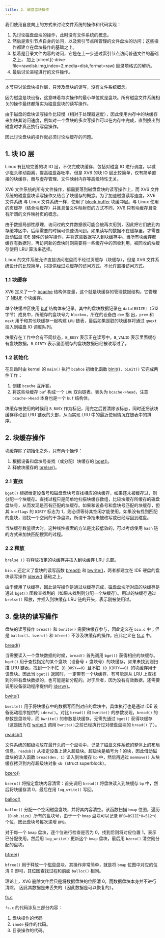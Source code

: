 ```yaml
---
title: 2. 磁盘盘块操作
---
```


我们使用自底向上的方式来讨论文件系统的操作和代码实现：

1. 先讨论磁盘盘块的操作，此时没有文件系统的概念。
2. 然后是索引节点自身的访问，以及索引节点所管理的文件盘块的访问；这些操作都建立在盘块操作的基础之上。
3. 接着是目录文件内容的访问，它是在上一步通过索引节点访问普通文件的基础之上， 加上 [dirent](-drive file=rawdisk.img,index=2,media=disk,format=raw) 目录项格式的解析。
4. 最后讨论进程进行的文件操作。

---

本节只讨论盘块操作层，只涉及盘块的读写，没有文件系统概念。

因为磁盘是块设备，这意味着每次操作的最小单位就是盘块。所有磁盘文件系统相关的操作最终都落实为磁盘盘块的读写操作。 

由于磁盘的盘块读写操作比较慢（相对于处理器速度），因此使用内存中的块缓存来加块其访问速度，例如对一个盘块的多次写操作可以在内存中完成，直到换出到磁盘时才真正执行写盘操作。

因此讨论盘块的操作就必须讨论块缓存的问题。

## 1. 块 IO 层

Linux 有比较完善的块 IO 层，不仅完成块缓存，包括对磁盘 IO 进行调度，以减少磁头移动距离，提高磁盘吞吐率。但是 XV6 的块 IO 层比较简单，仅有简单直接的块缓存，而与虚存管理、文件映射内存等高级特性无关。

XV6 文件系统的所有文件操作，都需要落到磁盘盘块的读写操作上，而 XV6 文件系统的磁盘盘块读写操作又结合了块缓存的概念。为了加速磁盘读写速度，XV6 文件系统 与 Linux 文件系统一样，使用了 [block buffer](https://github.com/professordeng/xv6-expansion/blob/master/buf.h#L1) 块缓冲层。与 Linux 使用的页缓存（结合块缓存）并且具备文件映射页的方式不同，XV6 只有块缓存且没有所谓的文件映射页的概念。

由于数据局部性原理，访问过的文件数据很可能会被再次用到，因此把它们放到内存缓冲区中，后续需要的时候可快速访问到。如果读写的数据不在缓存里，才需要启动磁盘 IDE 硬件的读写操作，并将这些数据写入到块缓存中。当所有块缓存都缓存有数据时，再访问新的盘块时则需要将一些缓存中的回收利用，被回收的块缓存使用 LRU 算法来选择。

Linux 的文件系统允许直接访问磁盘而不经过页缓存（块缓存），但是 XV6 文件系统设计的比较简单，只提供经过块缓存的访问方式，不允许直接访问方式。

### 1.1 块缓存

XV6 定义了一个 [bcache](https://github.com/professordeng/xv6-expansion/blob/master/bio.c#L29) 结构体变量，这个就是块缓存的管理数据结构，它管理了 [NBUF](https://github.com/professordeng/xv6-expansion/blob/master/param.h#L12) 个块缓存。 

单个块缓冲区使用 [buf](https://github.com/professordeng/xv6-expansion/blob/master/buf.h) 结构体来记录。其中的盘块数据记录在 `data[BSIZE]`（512 字节）成员中，所缓存的盘块号为 `blockno`，所在的设备由 `dev` 指 出，`prev` 和 `next` 用于和其他块缓存一起构建 `LRU` 链表，最后如果是脏的块缓存将通过 `qnext` 挂入到磁盘 IO 调度队列。 

块缓存在工作中会有不同状态，`B_BUSY` 表示正在读写中，`B_VALID` 表示里面缓存有盘块数据，`B_DIRTY` 表示里面缓存的盘块数据已经被改写过了。

### 1.2 初始化

在启动时由 kernel 的 `main()` 执行 `bcahce` 初始化函数 [binit()](https://github.com/professordeng/xv6-expansion/blob/master/bio.c#L38)，`binit()` 它完成两件工作：

1. 创建 `bcache` 互斥锁。
2. 将这些块缓存 `buf` 构成一个 `LRU` 双向链表。表头为 `bcache->head`，注意 `bcache->head` 本身也是一个 `buf` 结构体。

块缓存被使用的时候用 `B_BUSY` 作为标记，用完之后要清除该标志，同时还把该块缓存移动到 LRU 链表的头部，从而实现 LRU 中的最近使用情况在链表中的排序。

## 2. 块缓存操作

块缓存除了初始化之外，只有两个操作：

1. 根据设备和盘块号查找（或分配）块缓存的 [bget()](https://github.com/professordeng/xv6-expansion/blob/master/bio.c#L58)。
2. 释放块缓存的 [brelse()](https://github.com/professordeng/xv6-expansion/blob/master/bio.c#L118)。

### 2.1 查找

`bget()` 根据给定设备号和磁盘盘块号查找相应的块缓存，如果还未被缓存过，则分配一个块缓存。查找过程只是简单地扫描块缓存数组，比较块缓存所缓存的磁盘盘块号，从而发现是否有匹配的块缓存。如果和设备号和盘块号匹配的块缓存，但其 `b->flags` 的 `DIRTY` 标志为 1，则必须等待其空闲才能使用。如果没有找到匹配的盘块，则找一个空闲的干净盘块，所谓干净指未被改写或已经写回到磁盘。

当块缓存数量很大时，这种线性搜索的方法是比较低效的，可以考虑使用 `hash` 链的方式来加快匹配搜索的过程。 

### 2.2 释放

`brelse ()` 将释放指定的块缓存并插入到块缓存 LRU 头部。

`bio.c` 还定义了盘块的读写函数 [bread()](https://github.com/professordeng/xv6-expansion/blob/master/bio.c#L95) 和 [bwrite()](https://github.com/professordeng/xv6-expansion/blob/master/bio.c#L108)，两者都建立在 IDE 硬盘的盘块读写操作 [iderw()](https://github.com/professordeng/xv6-expansion/blob/master/ide.c#L133) 基础之上。

由于使用了块缓存，因此读写操作是通过块缓存完成，磁盘盘块所对应的块缓存是通过 `bget()` 函数查找到的（如果未找到则分配一个块缓存）。用过的块缓存通过 `brelse()` 释放，并插入到块缓存 LRU 链的开头，表示刚被使用过。

## 3. 盘块的读写操作

盘块的读写操作 `bread()` 和 `bwrite()` 需要块缓存参与，因此定义在 `bio.c` 中；但是 `balloc()`、`bzero()` 和 `bfree()` 不涉及块缓存的操作，应此定义在 [fs.c](https://github.com/professordeng/xv6-expansion/blob/master/fs.c) 中。 

[bread()](https://github.com/professordeng/xv6-expansion/blob/master/bio.c#L95)

当需要读入一个盘块数据的时候，`bread()` 首先调用 `bget()` 获得相应的块缓存。`bget()` 用于查找指定的某个盘块（设备号 + 盘块号）的块缓存，如果未找到则扫描 LRU 链表，找到一个不忙（`B_BUSY==0`）且不脏（`B_DIRTY==0`）的块缓存用于该盘块。因此当 `bget()` 返回时，一定带有一个块缓存，有可能是从 LRU 上查找到的带有盘块数据的，也可能是新分配的。对于后者，因为没有有效数据，还需要调用设备驱动程序提供的 [iderw()](https://github.com/professordeng/xv6-expansion/blob/master/ide.c#L133)。

[bwite()](https://github.com/professordeng/xv6-expansion/blob/master/bio.c#L108)

`bwrite()` 用于将块缓存中的数据写回到对应的盘块中，具体执行也是通过 IDE 设备驱动程序提供的 `iderw()`。对比 `bread()` 和 `bwrite()` 的参数发现，`bread()` 的参数是盘块号，而 `bwrite()` 的参数是块缓存，无需先通过 `bget()` 获得块缓存（这是因为在 [writei()](https://github.com/professordeng/xv6-expansion/blob/master/fs.c#L479) 调用 `bwrite()`之前已经执行过对硬盘盘块的 `bread()` 了）。 

[readsb()](https://github.com/professordeng/xv6-expansion/blob/master/fs.c#L30)

文件系统的超级块放在最开头的一个盘块中，记录了磁盘文件系统的整体上的布局信息。`readsb()` 从指定设备上读入超级块。超级块是编号为 1 的块，因此借助磁盘块的读入函数 `bread(dev, 1)` 读入到块缓存 `bp` 中，然后再通过 `memmove()` 从块缓存拷贝到内存超级块对象 `sb`（struct superblock）。 

[bzero()](https://github.com/professordeng/xv6-expansion/blob/master/fs.c#L41)

`bzero()` 将指定盘块内容清零：首先调用 `bread()` 将盘块读入到块缓存 `bp` 中，然后将块缓存清 0，最后在用 `log_write()` 写回。

[balloc()](https://github.com/professordeng/xv6-expansion/blob/master/fs.c#L55)

`balloc()` 分配一个空闲磁盘盘块，并将其内容清空。该函数扫描 `bmap` 位图，遍历（`0~sb.size`）所有的盘块号，由于一个 `bmap` 盘块可以记录 `BPB=BSIZE*8=512*8` 个位，因此盘块号每次递增 `BPB`。

对于每一个 `bmap` 盘块，逐个位进行检查是否为 0，找到后则将对应位置 1，表示已分配使用。然后用 `log_write()` 更新这个 `bmap` 盘块，最后用 `bzero()` 清空刚分配的盘块。

[bfree()](https://github.com/professordeng/xv6-expansion/blob/master/fs.c#L80)

`bfree()` 用于释放一个磁盘盘块。其操作非常简单，就是将 `bmap` 位图中对应的位清 0 即可，其位图查找过程和前面 `balloc()` 相同。

理论上，XV6 删除文件后只是将数据盘块的位图清 0，而数据盘块本身并不进行清除， 因此其数据是未丢失的（因此数据是可以恢复的）。  

[fs.c](https://github.com/professordeng/xv6-expansion/blob/master/fs.c)

`fs.c` 的代码涉及三部分内容：

1. 盘块操作的代码
2. `inode` 操作的代码。
3. 目录操作的代码。

 